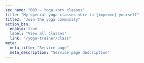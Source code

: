 ```yaml
---
sec_name: "003 — Yoga <br> classes"
title: "My special yoga classes <br> to {improve} yourself"
title2: "Join the yoga community"
action_btn:
  enable: true
  label: "View all classes"
  link: "/yoga-trainer/class"
meta:
  meta_title: "Service page"
  meta_description: "Service page description"
---
```

